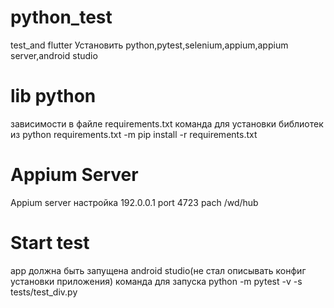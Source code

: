 # python_test
test_and flutter
Установить python,pytest,selenium,appium,appium server,android studio
# lib python
зависимости в файле requirements.txt
команда для установки библиотек из python requirements.txt    -m pip install -r requirements.txt
# Appium Server
Appium server настройка 192.0.0.1 port 4723 pach /wd/hub
# Start test
app должна быть запущена android studio(не стал описывать конфиг установки приложения)
команда для запуска  python -m pytest -v -s tests/test_div.py
